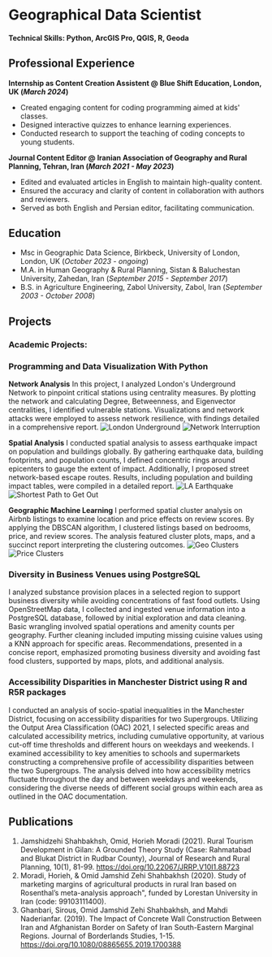 # Geographical Data Scientist

#### Technical Skills: Python, ArcGIS Pro, QGIS, R, Geoda


## Professional Experience
**Internship as Content Creation Assistent @ Blue Shift Education, London, UK (_March 2024_)**
- Created engaging content for coding programming aimed at kids' classes.
- Designed interactive quizzes to enhance learning experiences.
- Conducted research to support the teaching of coding concepts to young students.
  
**Journal Content Editor @ Iranian Association of Geography and Rural Planning, Tehran, Iran (_March 2021 - May 2023_)**
- Edited and evaluated articles in English to maintain high-quality content.
- Ensured the accuracy and clarity of content in collaboration with authors and reviewers.
- Served as both English and Persian editor, facilitating communication.

 
## Education
- Msc in Geographic Data Science, Birkbeck, University of London, London, UK (_October 2023 - ongoing_)
- M.A. in Human Geography & Rural Planning, Sistan & Baluchestan University, Zahedan, Iran (_September 2015 - September 2017_)
- B.S. in Agriculture Engineering, Zabol University, Zabol, Iran (_September 2003 - October 2008_)


## Projects
### Academic Projects: 

### Programming and Data Visualization With Python 
**Network Analysis** 
In this project, I analyzed London's Underground Network to pinpoint critical stations using centrality measures. By plotting the network and calculating Degree, Betweenness, and Eigenvector centralities, I identified vulnerable stations. Visualizations and network attacks were employed to assess network resilience, with findings detailed in a comprehensive report.
![London Underground](/assets/img/LondonUG.png)
![Network Interruption](/assets/img/LondonUG_change.png)
 
**Spatial Analysis**
I conducted spatial analysis to assess earthquake impact on population and buildings globally. By gathering earthquake data, building footprints, and population counts, I defined concentric rings around epicenters to gauge the extent of impact. Additionally, I proposed street network-based escape routes. Results, including population and building impact tables, were compiled in a detailed report.
![LA Earthquake](/assets/img/LA_Earthquake.png)
![Shortest Path to Get Out](/assets/img/LA_eq_shortestpath.png)

**Geographic Machine Learning**
I performed spatial cluster analysis on Airbnb listings to examine location and price effects on review scores. By applying the DBSCAN algorithm, I clustered listings based on bedrooms, price, and review scores. The analysis featured cluster plots, maps, and a succinct report interpreting the clustering outcomes. 
![Geo Clusters](/assets/img/London_airbnb_geoclusters.png)
![Price Clusters](/assets/img/airbnb_price_clusters.png)


### Diversity in Business Venues using PostgreSQL
I analyzed substance provision places in a selected region to support business diversity while avoiding concentrations of fast food outlets. Using OpenStreetMap data, I collected and ingested venue information into a PostgreSQL database, followed by initial exploration and data cleaning. Basic wrangling involved spatial operations and amenity counts per geography. Further cleaning included imputing missing cuisine values using a KNN approach for specific areas. Recommendations, presented in a concise report, emphasized promoting business diversity and avoiding fast food clusters, supported by maps, plots, and additional analysis.


### Accessibility Disparities in Manchester District using R and R5R packages
I conducted an analysis of socio-spatial inequalities in the Manchester District, focusing on accessibility disparities for two Supergroups. Utilizing the Output Area Classification (OAC) 2021, I selected specific areas and calculated accessibility metrics, including cumulative opportunity, at various cut-off time thresholds and different hours on weekdays and weekends. I examined accessibility to key amenities to schools and supermarkets constructing a comprehensive profile of accessibility disparities between the two Supergroups. The analysis delved into how accessibility metrics fluctuate throughout the day and between weekdays and weekends, considering the diverse needs of different social groups within each area as outlined in the OAC documentation.



## Publications
1. Jamshidzehi Shahbakhsh, Omid, Horieh Moradi (2021). Rural Tourism Development in Gilan: A Grounded Theory Study (Case: Rahmatabad and Blukat District in Rudbar County), Journal of Research and Rural Planning, 10(1), 81-99. https://doi.org/10.22067/JRRP.V10I1.88723 
2. Moradi, Horieh, & Omid Jamshid Zehi Shahbakhsh (2020). Study of marketing margins of agricultural products in rural Iran based on Rosenthal’s meta-analysis approach", funded by Lorestan University in Iran (code: 99103111400).
3. Ghanbari, Sirous, Omid Jamshid Zehi Shahbakhsh, and Mahdi Naderianfar. (2019). The Impact of Concrete Wall Construction Between Iran and Afghanistan Border on Safety of Iran South-Eastern Marginal Regions. Journal of Borderlands Studies, 1-15. https://doi.org/10.1080/08865655.2019.1700388


